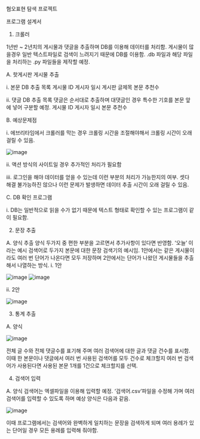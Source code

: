혐오표현 탐색 프로젝트

프로그램 설계서

1.	크롤러

1년반 ~ 2년치의 게시물과 댓글을 추출하며 DB를 이용해 데이터를 처리함.
게시물이 많을경우 일반 텍스트파일로 검색이 느려지기 때문에 DB를 이용함.
.db 파일과 해당 파일을 처리하는 .py 파일들을 제작할 예정.

A.	핫게시판 게시물 추출

i.	본문 DB 추출 목록
게시물 ID	게시자	일시	게시판	글제목	본문	추천수

ii.	댓글 DB 추출 목록
댓글은 순서대로 추출하며 대댓글인 경우 특수한 기호를 본문 앞에 넣어 구분할 예정.
게시물 ID	게시자	일시	본문	추천수

B.	예상문제점

i.	에브리타임에서 크롤러를 막는 경우 크롤링 시간을 조절해야해서 크롤링 시간이 오래걸릴 수 있음.

 ![image](https://github.com/Cappuccinomild/EveryTime/assets/33108600/8bf0232f-357a-4302-9ee3-f403d9daa353)

ii.	액션 방식의 사이트일 경우 추가적인 처리가 필요함

iii.	로그인을 해야 데이터를 얻을 수 있는데 이런 부분의 처리가 가능한지의 여부.
셋다 해결 불가능하진 않으나 이런 문제가 발생하면 데이터 추출 시간이 오래 걸릴 수 있음.

C.	DB 확인 프로그램

i.	DB는 일반적으로 읽을 수가 없기 때문에 텍스트 형태로 확인할 수 있는 프로그램이 같이 필요함.

2.	문장 추출

A.	양식
추출 양식 두가지 중 편한 부분을 고르면서 추가사항이 있다면 반영함.
‘오늘’ 이라는 예시 검색어로 두가지 본문에 대한 문장 검색기의 예시임.
1안에서는 같은 게시물이라도 여러 번 단어가 나온다면 모두 저장하며
2안에서는 단어가 나왔던 게시물들을 추출해서 나열하는 방식.
i.	1안

  ![image](https://github.com/Cappuccinomild/EveryTime/assets/33108600/bc1e7331-4cf6-4574-b4ea-d0c0bafdfa52)
  ![image](https://github.com/Cappuccinomild/EveryTime/assets/33108600/50f9a061-5988-41c3-80bd-b962700965fc)

ii.	2안

 ![image](https://github.com/Cappuccinomild/EveryTime/assets/33108600/3da7a1f8-c4ae-4497-aeaf-dbf679988ef5)


3.	통계 추출

A.	양식

 ![image](https://github.com/Cappuccinomild/EveryTime/assets/33108600/e783b007-b8a3-41a1-9691-25900b27c363)

전체 글 수와 전체 댓글수를 표기해 주며 여러 검색어에 대한 글과 댓글 건수를 표시함.
이때 한 본문이나 댓글에서 여러 번 사용된 검색어를 모두 건수로 체크할지 여러 번 검색어가 사용된다면 사용된 본문 1개를 1건으로 체크할지를 선택.

4.	검색어 입력

A.	양식
검색어는 엑셀파일을 이용해 입력할 예정. ‘검색어.csv’파일을 수정해 가며 여러 검색어를 입력할 수 있도록 하며 예상 양식은 다음과 같음. 
 
 ![image](https://github.com/Cappuccinomild/EveryTime/assets/33108600/2eac2b8a-ec77-48a3-8611-4636b020c27d)

이때 프로그램에서는 검색어와 완벽하게 일치하는 문장을 검색하게 되며 여러 용례가 있는 단어일 경우 모든 용례를 입력해 줘야함.


